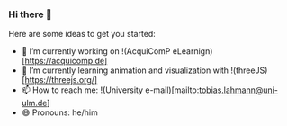 ### Hi there 👋

Here are some ideas to get you started:

- 🔭 I’m currently working on !(AcquiComP eLearnign)[https://acquicomp.de]
- 🌱 I’m currently learning animation and visualization with !(threeJS)[https://threejs.org/]
- 📫 How to reach me: !(University e-mail)[mailto:tobias.lahmann@uni-ulm.de]
- 😄 Pronouns: he/him
